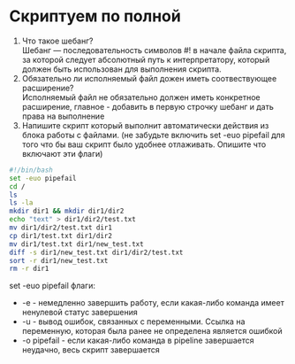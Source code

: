 # Скриптуем по полной

1. Что такое шебанг?<br />
Шебанг — последовательность символов #! в начале файла скрипта, за которой следует абсолютный путь к интерпретатору, который должен быть использован для выполнения скрипта.<br />
2. Обязательно ли исполняемый файл дожен иметь соотвествующее расширение?<br />
Исполняемый файл не обязательно должен иметь конкретное расширение, главное - добавить в первую строчку шебанг и дать права на выполнение<br />
3. Напишите скрипт который выполнит автоматически действия из блока работы с файлами. (не забудьте включить set -euo pipefail для того что бы ваш скрипт было удобнее отлаживать. Опишите что включают эти флаги)<br />
```sh
#!/bin/bash
set -euo pipefail
cd /
ls
ls -la
mkdir dir1 && mkdir dir1/dir2
echo "text" > dir1/dir2/test.txt
mv dir1/dir2/test.txt dir1
cp dir1/test.txt dir1/dir2
mv dir1/test.txt dir1/new_test.txt
diff -s dir1/new_test.txt dir1/dir2/test.txt
sort -r dir1/new_test.txt
rm -r dir1
```
set -euo pipefail флаги:
* -e - немедленно завершить работу, если какая-либо команда имеет ненулевой статус завершения
* -u - вывод ошибок, связанных с переменными. Ссылка на переменную, которая была ранее не определена является ошибкой
* -o pipefail - если какая-либо команда в pipeline завершается неудачно, весь скрипт завершается
